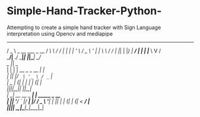 # Simple-Hand-Tracker-Python-
Attempting to create a simple hand tracker with Sign Language interpretation using Opencv and mediapipe

  ___                    ______     __
 / _ \ _ __   ___ _ __  / ___\ \   / /
| | | | '_ \ / _ \ '_ \| |    \ \ / / 
| |_| | |_) |  __/ | | | |___  \ V /  
 \___/| .__/ \___|_| |_|\____|  \_/   
   _  |_|                _            
  | | | | __ _ _ __   __| |           
  | |_| |/ _` | '_ \ / _` |           
  |  _  | (_| | | | | (_| |           
  |_|_|_|\__,_|_| |_|\__,_|           
  |_   _| __ __ _  ___| | _____ _ __  
    | || '__/ _` |/ __| |/ / _ \ '__| 
    | || | | (_| | (__|   <  __/ |    
    |_||_|  \__,_|\___|_|\_\___|_|    
